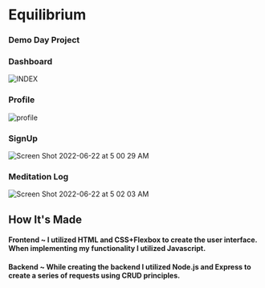 # Equilibrium
### Demo Day Project

### Dashboard

![INDEX](https://user-images.githubusercontent.com/88361309/174988721-b0b06967-53fd-4e10-ade0-b4b69f130203.png)

### Profile

![profile](https://user-images.githubusercontent.com/88361309/174971718-5ee97a63-baeb-4bd0-bf24-57f01ec8922a.png)

### SignUp

![Screen Shot 2022-06-22 at 5 00 29 AM](https://user-images.githubusercontent.com/88361309/174989038-cd1afad0-3b77-4499-8894-5f3c14f884ed.png)

### Meditation Log

![Screen Shot 2022-06-22 at 5 02 03 AM](https://user-images.githubusercontent.com/88361309/174989370-b1ee9e00-65db-443f-9acc-cb8733d20452.png)

## How It's Made
#### Frontend ~ I utilized HTML and CSS+Flexbox to create the user interface. When implementing my functionality I utilized Javascript.
#### Backend ~ While creating the backend I utilized Node.js and Express to create a series of requests using CRUD principles.
